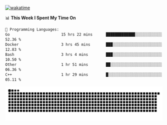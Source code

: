 [![wakatime](https://wakatime.com/badge/user/384f91c6-4eee-411f-8f3b-1b691f58a544.svg)](https://wakatime.com/@384f91c6-4eee-411f-8f3b-1b691f58a544)

<!--START_SECTION:waka-->
📊 **This Week I Spent My Time On** 

```text
💬 Programming Languages: 
Go                       15 hrs 22 mins      █████████████░░░░░░░░░░░░   52.36 % 
Docker                   3 hrs 45 mins       ███░░░░░░░░░░░░░░░░░░░░░░   12.83 % 
Bash                     3 hrs 4 mins        ███░░░░░░░░░░░░░░░░░░░░░░   10.50 % 
Other                    1 hr 51 mins        ██░░░░░░░░░░░░░░░░░░░░░░░   06.36 % 
C++                      1 hr 29 mins        █░░░░░░░░░░░░░░░░░░░░░░░░   05.11 % 
```


<!--END_SECTION:waka-->

<picture>
  <source media="(prefers-color-scheme: dark)" srcset="https://raw.githubusercontent.com/fuwx295/fuwx295/output/github-contribution-grid-snake-dark.svg">
  <source media="(prefers-color-scheme: light)" srcset="https://raw.githubusercontent.com/fuwx295/fuwx295/output/github-contribution-grid-snake.svg">
  <img alt="github contribution grid snake animation" src="https://raw.githubusercontent.com/fuwx295/fuwx295/output/github-contribution-grid-snake.svg">
</picture>
